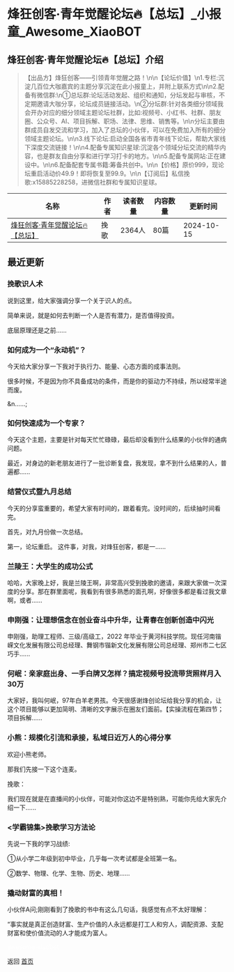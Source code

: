 # 烽狂创客·青年觉醒论坛🔥【总坛】_小报童_Awesome_XiaoBOT

## 烽狂创客·青年觉醒论坛🔥【总坛】介绍
> 【出品方】烽狂创客——引领青年觉醒之路！\n\n【论坛价值】\n1.专栏:沉淀几百位大咖嘉宾的主题分享沉淀在此小报童上，并附上联系方式\n\n2.配备有微信群:\n①总坛群:论坛活动发起、组织和通知，分坛发起与审核，不定期邀请大咖分享，论坛成员链接活动。\n②分坛群:针对各类细分领域我会开办对应的细分领域主题论坛社群，比如:视频号、小红书、社群、朋友圈、公众号、AI、项目拆解、职场、法律、思维、销售等。\n\n分坛主要由群成员自发交流和学习，加入了总坛的小伙伴，可以在免费加入所有的细分领域主题论坛。\n\n3.线下论坛:启动全国各省市青年线下论坛，帮助大家线下深度交流链接！\n\n4.配备专属知识星球:沉淀各个领域分坛交流的精华内容，也是群友自由分享和进行学习打卡的地方。\n\n5.配备专属网站:正在建设中。\n\n6.配备配套专属书籍:筹备共创中。\n\n【价格】原价999，现论坛重启活动价49.9！即将恢复至99.9。\n\n【订阅后】私信挽歌:x15885228258，进微信社群和专属知识星球。  
  


|名称|作者|读者数量|内容数量|更新时间|
|---|---|---|---|---|
|[烽狂创客·青年觉醒论坛🔥【总坛】](https://xiaobot.net/p/15284641828?refer=0b133df9-27dc-423b-8101-639049001c13)|挽歌|2364人|80篇|2024-10-15|

## 最近更新
### 挽歌识人术

说到这里，给大家强调分享一个关于识人的点。



简单来说，就是如何去判断一个人是否有潜力，是否值得投资。



底层原理还是之前......

### 如何成为一个“永动机”？



今天给大家分享一下我对于执行力、能量、心态方面的成事法则。

很多时候，不是因为你不具备成功的条件，而是你的驱动力不持续，所以经常半途而废。

&n......;

### 如何快速成为一个专家？

今天这个主题，主要是针对每天忙忙碌碌，最后却没看到什么结果的小伙伴的通病问题。



最近，对身边的新老朋友进行了一批诊断复盘，我发现，拿不到什么结果的人，普遍都......

### 结营仪式暨九月总结

今天的分享蛮重要的，希望大家有时间的，跟着看完。没时间的，后续抽时间看完。

首先，对九月份做一次总结。

第一，论坛重启。 这件事，对我，对烽狂创客，都是一......

### 兰陵王：大学生的成功公式

哈哈，大家晚上好，我是兰陵王啊，非常高兴受到挽歌的邀请，来跟大家做一次深度的分享。那在群里面呢，我看到有很多熟悉的面孔啊，好像很多都是看过我文章啊，或者......

### 申刚强：让理想信念在创业奋斗中升华，让青春在创新创造中闪光

申刚强，助理工程师、三级/高级工，2022
年毕业于黄河科技学院。现任河南锴嵘文化发展有限公司总经理、舞钢市锴新文化发展有限公司总经理、郑州市二七区巧手......

### 何岷：亲家庭出身、一手白牌又怎样？搞定视频号投流带货照样月入30万

大家好，我叫何岷，97年白羊老男孩。今天很感谢烽创论坛给我分享的机会，让这个项目能够以更加简明、清晰的文字展示在圈友们面前。【实操流程在第四节；项目拆解......

### 小熊：规模化引流和承接，私域日近万人的心得分享

欢迎小熊老师。

那我们先接一下这个连麦。

挽歌：

我们现在就是在直播间的小伙伴，可能对你这边不是特别熟，可能你先给大家先介绍一下......

### <学霸锦集>挽歌学习方法论

先说一下我的学习战绩:



①从小学二年级到初中毕业，几乎每一次考试都是全班第一名。



②数学、物理、化学、生物、历史、地理......

### 撬动财富的真相！

小伙伴A问;刚刚看到了挽歌的书中有这么几句话，我感觉有点不太好理解：

“事实就是真正创造财富、生产价值的人永远都是打工人和穷人，调配资源、支配财富和使价值流动的人才能成为富人。


<a href="https://github.com/Reno9527/awesome-xiaobot" style="color: white; text-decoration: none;">awesome-xiaobot</a>

返回 [首页](../README.md)
